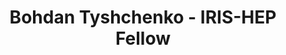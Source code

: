 ---
layout: fellow
pagetype: fellow
shortname: deepwebhoax
permalink: /fellows/deepwebhoax.html
fellow-name: Bohdan Tyshchenko
title: Bohdan Tyshchenko - IRIS-HEP Fellow
active: false
dates:
  start: 2022-07-11
  end: 2022-09-17
photo: /assets/images/team/fellows-2022/Bohdan-Tyshchenko.jpg
institution: Taras Shevchenko National University of Kyiv
e-mail: jityshchenko@gmail.com
project_title: A rigorous benchmarking of methods for SARS-CoV-2 lineage detection in wastewater.
project_goal: >
    Lately, wastewater monitoring as a technique for viral surveillance has seen a lot of success. With the current methods in sequencing and software it allows for monitoring population viral prevalence with equal quality to the quality of clinical monitoring. We propose to extend these capabilities with monitoring the prevalence of all novel and appearing strains. The goal now is to evaluate the ability of the chosen methods to detect different abundance lineages from sequencing data of wastewater samples by also creating a benchmark for that.
mentors:
  - Serghei Mangul (University of Southern California)
  - Sergey Knyazev (University of California)
  - Alina Frolova (Institute of Molecular Biology and Genetics)
proposal: /assets/pdf/fellows-2022/228-proposal-Bohdan-Tyshchenko-v2.pdf
presentations:
- title: A rigorous benchmarking of methods for SARS-CoV-2 lineage detection in wastewater
  date: 2022-10-19
  url: https://indico.cern.ch/event/1199559/contributions/5100027/attachments/2531507/4355660/Bohdan_Tyshchenko-2.pdf
  meeting: IRIS-HEP Fellows Presentations 2022
  meetingurl: https://indico.cern.ch/event/1199559/
  recordingurl: https://youtu.be/gEaqn7C9ipY
  focus-area:
current_status: >
  <strong>July 2022</strong> - Graduate student of Bioinformatics at the Taras Shevchenko National University of Kyiv, Ukraine.
github-username: deepwebhoax
linkedin-profile: https://www.linkedin.com/in/bohdan-tyshchenko
---